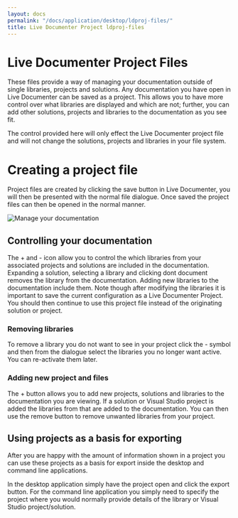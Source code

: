 ```yaml
---
layout: docs
permalink: "/docs/application/desktop/ldproj-files/"
title: Live Documenter Project ldproj-files
---
```

<h1>Live Documenter Project Files</h1>

<p>These files provide a way of managing your documentation outside of single libraries, projects and solutions. 
    Any documentation you have open in Live Documenter can be saved as a project. This allows you to have more 
    control over what libraries are displayed and which are not; further, you can add other solutions, projects 
    and libraries to the documentation as you see fit.</p>

<p>The control provided here will only effect the Live Documenter project file and will not change the solutions,
     projects and libraries in your file system.</p>

<h1>Creating a project file</h1>

<p>Project files are created by clicking the save button in Live Documenter, you will then be presented with the 
    normal file dialogue. Once saved the project files can then be opened in the normal manner.</p>

<div class="row justify-content-center p-3">
    <img class="fluid-img" src="/assets/images/documentation/ld-manage-documentation.png" alt="Manage your documentation" />
</div>

<h2>Controlling your documentation</h2>

<p>The + and - icon allow you to control the which libraries from your associated projects and solutions are included in the documentation. Expanding a solution, 
    selecting a library and clicking dont document removes the library from the documentation. Adding new libraries to the documentation include them. Note though
    after modifying the libraries it is important to save the current configuration as a Live Documenter Project. You should then continue to use this project file
    instead of the originating solution or project.</p>

<h3>Removing libraries</h3>

<p>To remove a library you do not want to see in your project click the - symbol and then from the dialogue select 
    the libraries you no longer want active. You can re-activate them later.</p>

<h3>Adding new project and files</h3>

<p>The + button allows you to add new projects, solutions and libraries to the documentation you are viewing. If a 
    solution or Visual Studio project is added the libraries from that are added to the documentation. You can then
     use the remove button to remove unwanted libraries from your project.</p>

<h2>Using projects as a basis for exporting</h2>

<p>After you are happy with the amount of information shown in a project you can use these projects as a basis for 
    export inside the desktop and command line applications.</p>

<p>In the desktop application simply have the project open and click the export button. For the command line application
     you simply need to specify the project where you would normally provide details of the library or Visual Studio 
    project/solution.</p>